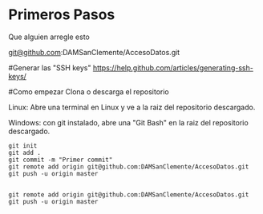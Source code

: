 # Primeros Pasos
Que alguien arregle esto


git@github.com:DAMSanClemente/AccesoDatos.git



#Generar las "SSH keys"
https://help.github.com/articles/generating-ssh-keys/


#Como empezar
Clona o descarga el repositorio

Linux: Abre una terminal en Linux y ve a la raiz del repositorio descargado.

Windows: con git instalado, abre una "Git Bash" en la raiz del repositorio descargado. 

    git init
    git add .
    git commit -m "Primer commit"
    git remote add origin git@github.com:DAMSanClemente/AccesoDatos.git
    git push -u origin master


    git remote add origin git@github.com:DAMSanClemente/AccesoDatos.git
    git push -u origin master
